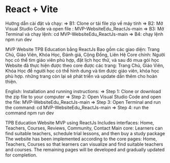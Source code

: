 # React + Vite

Hướng dẫn cài đặt và chạy:
=> B1: Clone or tải file zip về máy tính
=> B2: Mở Visual Studio Code và open file : MVP-WebsiteEdu_ReactJs-main
=> B3: Mở Terminal và chạy lệnh: cd MVP-WebsiteEdu_ReactJs-main
=> B4: chạy lệnh npm run dev

MVP Website TPB Education bằng ReactJs
Bao gồm các giao diện: Trang Chủ, Giáo Viên, Khóa Học, Đánh giá, Cộng Đồng, Liên Hệ
Core chính: Người học có thể tìm giáo viên phù hợp, đặt lịch học thử, và sau đó mua gói học
Website đã thực hiện được theo core được các trang: Trang Chủ, Giáo Viên, Khóa Học để người học có thể hình dung và tìm được giáo viên, khóa học phù hợp.
những trang còn lại sẽ phát triển và update dần thêm cho hoàn thiện.

English: 
Installation and running instructions:
=> Step 1: Clone or download the zip file to your computer
=> Step 2: Open Visual Studio Code and open the file: MVP-WebsiteEdu_ReactJs-main
=> Step 3: Open Terminal and run the command: cd MVP-WebsiteEdu_ReactJs-main
=> Step 4: run the command npm run dev

TPB Education Website MVP using ReactJs
Includes interfaces: Home, Teachers, Courses, Reviews, Community, Contact
Main core: Learners can find suitable teachers, schedule trial lessons, and then buy a study package
The website has been implemented according to the core pages: Home, Teachers, Courses so that learners can visualize and find suitable teachers and courses.
The remaining pages will be developed and gradually updated for completion.

